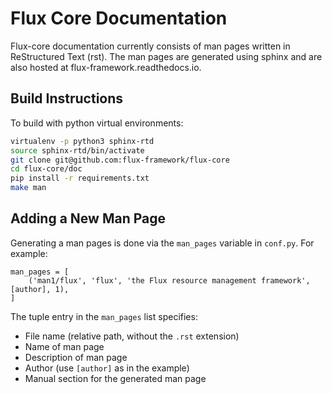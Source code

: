 # Flux Core Documentation

Flux-core documentation currently consists of man pages written in ReStructured Text (rst). The man pages are generated using sphinx and are also hosted at flux-framework.readthedocs.io.

##  Build Instructions

To build with python virtual environments:

```bash
virtualenv -p python3 sphinx-rtd
source sphinx-rtd/bin/activate
git clone git@github.com:flux-framework/flux-core
cd flux-core/doc
pip install -r requirements.txt
make man
```

## Adding a New Man Page

Generating a man pages is done via the `man_pages` variable in `conf.py`. For example:

```
man_pages = [
    ('man1/flux', 'flux', 'the Flux resource management framework', [author], 1),
]
```

The tuple entry in the `man_pages` list specifies:
- File name (relative path, without the `.rst` extension)
- Name of man page
- Description of man page
- Author (use `[author]` as in the example)
- Manual section for the generated man page

